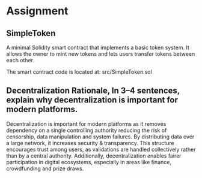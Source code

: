 # Assignment

## SimpleToken

A minimal Solidity smart contract that implements a basic token system.
It allows the owner to mint new tokens and lets users transfer tokens between each other.

The smart contract code is located at:
src/SimpleToken.sol


## Decentralization Rationale, In 3–4 sentences, explain why decentralization is important for modern platforms.

Decentralization is important for modern platforms as it removes dependency on a single controlling authority reducing the risk of censorship, data manipulation and system failures. By distributing data over a large network, it increases security & transparency. This structure encourages trust among users, as validations are handled collectively rather than by a central authority. Additionally, decentralization enables fairer participation in digital ecosystems, especially in areas like finance, crowdfunding and prize draws.

